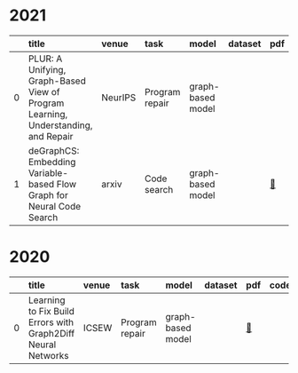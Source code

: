 # 2021
|    | title                                                                             | venue   | task           | model             | dataset   | pdf                                    | code                                                 |
|---:|:----------------------------------------------------------------------------------|:--------|:---------------|:------------------|:----------|:---------------------------------------|:-----------------------------------------------------|
|  0 | PLUR: A Unifying, Graph-Based View of Program Learning, Understanding, and Repair | NeurIPS | Program repair | graph-based model |           |                                        | [:octocat:](https://github.com/google-research/plur) |
|  1 | deGraphCS: Embedding Variable-based Flow Graph for Neural Code Search             | arxiv   | Code search    | graph-based model |           | [📑](https://arxiv.org/abs/2103.13020) | [:octocat:](https://github.com/degraphcs/DeGraphCS)  |
# 2020
|    | title                                                        | venue   | task           | model             | dataset   | pdf                                    | code   |
|---:|:-------------------------------------------------------------|:--------|:---------------|:------------------|:----------|:---------------------------------------|:-------|
|  0 | Learning to Fix Build Errors with Graph2Diff Neural Networks | ICSEW   | Program repair | graph-based model |           | [📑](https://arxiv.org/abs/1911.01205) |        |
